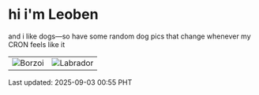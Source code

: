 # hi i'm Leoben

and i like dogs—so have some random dog pics that change whenever my CRON feels like it

|  |  |
|--------|----------|
| ![Borzoi](https://random-dog-vercel.vercel.app/api/random-borzoi?v=1756832124) | ![Labrador](https://random-dog-vercel.vercel.app/api/random-labrador?v=1756832124) |

Last updated: 2025-09-03 00:55 PHT
